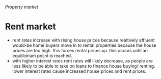 ###### Property market

# Rent market
- rent rates increase with rising house prices because realtively affluent would-be home buyers move in to rental properties because the house prices are too high. this forces rental prices up. this occurs until an equilibirium poijnt is reached. 
- with higher interest rates rent rates will likely decrease, as people are less likely to be able to take on loans to finance house buying/ renting. lower interest rates cause increased house prices and rent prices. 

